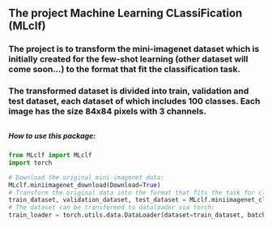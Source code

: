 ## The project Machine Learning CLassiFication (MLclf) 
### The project is to transform the mini-imagenet dataset which is initially created for the few-shot learning (other dataset will come soon...) to the format that fit the classification task.

### The transformed dataset is divided into train, validation and test dataset, each dataset of which includes 100 classes. Each image has the size 84x84 pixels with 3 channels.

##

##### How to use this package:

```python
from MLclf import MLclf
import torch

# Download the original mini-imagenet data:
MLclf.miniimagenet_download(Download=True)
# Transform the original data into the format that fits the task for classification:
train_dataset, validation_dataset, test_dataset = MLclf.miniimagenet_clf_dataset(ratio_train=0.6, ratio_val=0.2, seed_value=None, shuffle=True, save_clf_data=True)
# The dataset can be transformed to dataloader via torch: 
train_loader = torch.utils.data.DataLoader(dataset=train_dataset, batch_size=128, shuffle=True, num_workers=0)
```